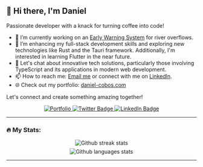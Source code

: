 
## 👋 Hi there, I'm Daniel

Passionate developer with a knack for turning coffee into code!

- 🔭 I’m currently working on an [Early Warning System](https://github.com/danny2768/Early-Warnign-System_Backend) for river overflows.
- 🌱 I’m enhancing my full-stack development skills and exploring new technologies like Rust and the Tauri framework. Additionally, I'm interested in learning Flutter in the near future.
- 💬 Let's chat about innovative tech solutions, particularly those involving TypeScript and its applications in modern web development.
- 📫 How to reach me: [Email me](mailto:daniel.eduardo.cobos@hotmail.com) or connect with me on [LinkedIn](https://www.linkedin.com/in/daniel-e-cobos).
- 🌐 Check out my portfolio: [daniel-cobos.com](https://www.daniel-cobos.com/)

Let's connect and create something amazing together!

<div id="badges" align="center">
  <a href="https://www.daniel-cobos.com/" target="_blank">
    <img src="https://img.shields.io/badge/Portfolio-white?style=for-the-badge" alt="Portfolio"/>
  </a>  
  <a href="https://x.com/cobos__eduardo" target="_blank">
    <img src="https://img.shields.io/badge/Follow_on_X-black?style=for-the-badge&logo=x&logoColor=white" alt="Twitter Badge"/>
  </a>
  <a href="https://www.linkedin.com/in/daniel-e-cobos" target="_blank">
    <img src="https://img.shields.io/badge/Connect-blue?style=for-the-badge&logo=linkedin&logoColor=white" alt="LinkedIn Badge"/>
  </a>  
</div>

---

### 🔥 My Stats:

<div align="center">
  <div style="margin-bottom: 6px">
  <img class="img" src="http://github-readme-streak-stats.herokuapp.com?user=danny2768&theme=dark&background=000000" alt="Github streak stats"/>
  </div>
  <div style="margin-bottom: 6px">
  <img class="img" src="https://github-readme-stats.vercel.app/api/top-langs/?username=danny2768&layout=compact&theme=vision-friendly-dark" alt="Github languages stats"/>
  </div>
  <!-- <div>
  <img class="img" src="https://github-readme-stats.vercel.app/api?username=danny2768&show_icons=true&theme=dark" alt="Github languages stats"/>
  </div> -->
</div>

<!--
[![GitHub Streak](http://github-readme-streak-stats.herokuapp.com?user=danny2768&theme=dark&background=000000)](https://git.io/streak-stats)

[![Top Langs](https://github-readme-stats.vercel.app/api/top-langs/?username=danny2768&layout=compact&theme=vision-friendly-dark)](https://github.com/anuraghazra/github-readme-stats)

[![Daniel's GitHub Stats](https://github-readme-stats.vercel.app/api?username=danny2768&show_icons=true&theme=radical)]

[![Top Langs](https://github-readme-stats.vercel.app/api/top-langs/?username=danny2768&layout=compact&theme=dark)]
-->

---
